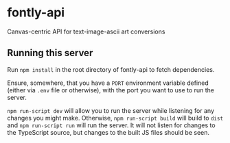 # fontly-api
Canvas-centric API for text-image-ascii art conversions

## Running this server
Run `npm install` in the root directory of fontly-api to fetch dependencies.

Ensure, somewhere, that you have a `PORT` environment variable 
defined (either via `.env` file or otherwise),
with the port you want to use to run the server. 

`npm run-script dev` will allow you to run the server while listening for any
changes you might make.
Otherwise, `npm run-script build` will build to `dist` and `npm run-script run`
will run the server. It will not listen for changes to the TypeScript source,
but changes to the built JS files should be seen.
